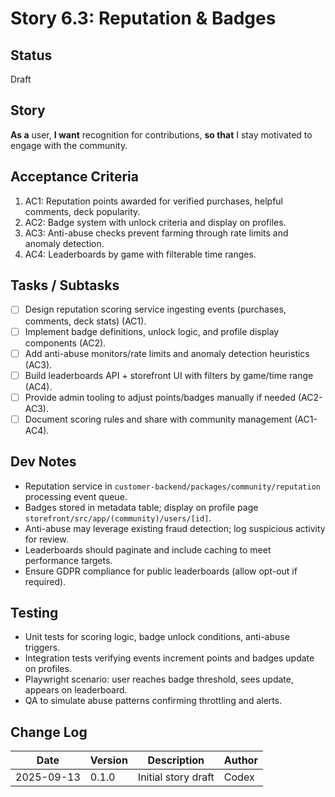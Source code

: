 # Story 6.3: Reputation & Badges

## Status
Draft

## Story
**As a** user,
**I want** recognition for contributions,
**so that** I stay motivated to engage with the community.

## Acceptance Criteria
1. AC1: Reputation points awarded for verified purchases, helpful comments, deck popularity.
2. AC2: Badge system with unlock criteria and display on profiles.
3. AC3: Anti-abuse checks prevent farming through rate limits and anomaly detection.
4. AC4: Leaderboards by game with filterable time ranges.

## Tasks / Subtasks
- [ ] Design reputation scoring service ingesting events (purchases, comments, deck stats) (AC1).
- [ ] Implement badge definitions, unlock logic, and profile display components (AC2).
- [ ] Add anti-abuse monitors/rate limits and anomaly detection heuristics (AC3).
- [ ] Build leaderboards API + storefront UI with filters by game/time range (AC4).
- [ ] Provide admin tooling to adjust points/badges manually if needed (AC2-AC3).
- [ ] Document scoring rules and share with community management (AC1-AC4).

## Dev Notes
- Reputation service in `customer-backend/packages/community/reputation` processing event queue.
- Badges stored in metadata table; display on profile page `storefront/src/app/(community)/users/[id]`.
- Anti-abuse may leverage existing fraud detection; log suspicious activity for review.
- Leaderboards should paginate and include caching to meet performance targets.
- Ensure GDPR compliance for public leaderboards (allow opt-out if required).

## Testing
- Unit tests for scoring logic, badge unlock conditions, anti-abuse triggers.
- Integration tests verifying events increment points and badges update on profiles.
- Playwright scenario: user reaches badge threshold, sees update, appears on leaderboard.
- QA to simulate abuse patterns confirming throttling and alerts.

## Change Log
| Date       | Version | Description              | Author |
|------------|---------|--------------------------|--------|
| 2025-09-13 | 0.1.0   | Initial story draft      | Codex  |
